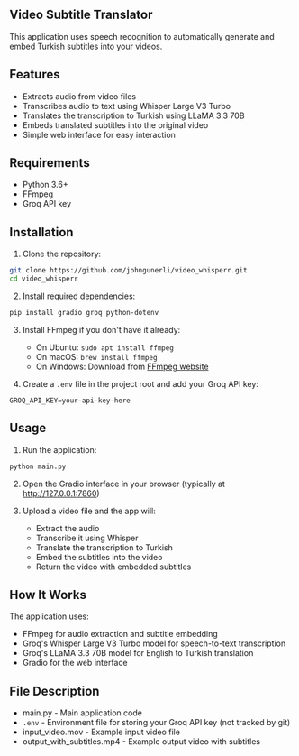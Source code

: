 ## Video Subtitle Translator
This application uses speech recognition to automatically generate and embed Turkish subtitles into your videos.


## Features

- Extracts audio from video files
- Transcribes audio to text using Whisper Large V3 Turbo
- Translates the transcription to Turkish using LLaMA 3.3 70B
- Embeds translated subtitles into the original video
- Simple web interface for easy interaction

## Requirements

- Python 3.6+
- FFmpeg
- Groq API key

## Installation

1. Clone the repository:
```bash
git clone https://github.com/johngunerli/video_whisperr.git
cd video_whisperr
```

2. Install required dependencies:
```bash
pip install gradio groq python-dotenv
```

3. Install FFmpeg if you don't have it already:
   - On Ubuntu: `sudo apt install ffmpeg`
   - On macOS: `brew install ffmpeg`
   - On Windows: Download from [FFmpeg website](https://ffmpeg.org/download.html)

4. Create a `.env` file in the project root and add your Groq API key:
```
GROQ_API_KEY=your-api-key-here
```

## Usage

1. Run the application:
```bash
python main.py
```

2. Open the Gradio interface in your browser (typically at http://127.0.0.1:7860)

3. Upload a video file and the app will:
   - Extract the audio
   - Transcribe it using Whisper
   - Translate the transcription to Turkish
   - Embed the subtitles into the video
   - Return the video with embedded subtitles

## How It Works

The application uses:
- FFmpeg for audio extraction and subtitle embedding
- Groq's Whisper Large V3 Turbo model for speech-to-text transcription
- Groq's LLaMA 3.3 70B model for English to Turkish translation
- Gradio for the web interface

## File Description

- main.py - Main application code
- `.env` - Environment file for storing your Groq API key (not tracked by git)
- input_video.mov - Example input video file
- output_with_subtitles.mp4 - Example output video with subtitles
